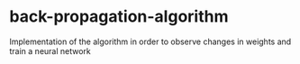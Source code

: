 # back-propagation-algorithm
Implementation of the algorithm in order to observe changes in weights and train a neural network
